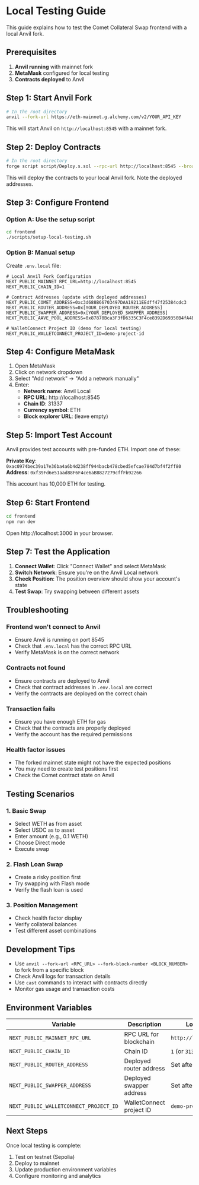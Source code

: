 # Local Testing Guide

This guide explains how to test the Comet Collateral Swap frontend with a local Anvil fork.

## Prerequisites

1. **Anvil running** with mainnet fork
2. **MetaMask** configured for local testing
3. **Contracts deployed** to Anvil

## Step 1: Start Anvil Fork

```bash
# In the root directory
anvil --fork-url https://eth-mainnet.g.alchemy.com/v2/YOUR_API_KEY
```

This will start Anvil on `http://localhost:8545` with a mainnet fork.

## Step 2: Deploy Contracts

```bash
# In the root directory
forge script script/Deploy.s.sol --rpc-url http://localhost:8545 --broadcast
```

This will deploy the contracts to your local Anvil fork. Note the deployed addresses.

## Step 3: Configure Frontend

### Option A: Use the setup script
```bash
cd frontend
./scripts/setup-local-testing.sh
```

### Option B: Manual setup
Create `.env.local` file:
```env
# Local Anvil Fork Configuration
NEXT_PUBLIC_MAINNET_RPC_URL=http://localhost:8545
NEXT_PUBLIC_CHAIN_ID=1

# Contract Addresses (update with deployed addresses)
NEXT_PUBLIC_COMET_ADDRESS=0xc3d688B66703497DAA19211EEdff47f25384cdc3
NEXT_PUBLIC_ROUTER_ADDRESS=0x[YOUR_DEPLOYED_ROUTER_ADDRESS]
NEXT_PUBLIC_SWAPPER_ADDRESS=0x[YOUR_DEPLOYED_SWAPPER_ADDRESS]
NEXT_PUBLIC_AAVE_POOL_ADDRESS=0x87870Bca3F3fD6335C3F4ce8392D69350B4fA4E2

# WalletConnect Project ID (demo for local testing)
NEXT_PUBLIC_WALLETCONNECT_PROJECT_ID=demo-project-id
```

## Step 4: Configure MetaMask

1. Open MetaMask
2. Click on network dropdown
3. Select "Add network" → "Add a network manually"
4. Enter:
   - **Network name**: Anvil Local
   - **RPC URL**: http://localhost:8545
   - **Chain ID**: 31337
   - **Currency symbol**: ETH
   - **Block explorer URL**: (leave empty)

## Step 5: Import Test Account

Anvil provides test accounts with pre-funded ETH. Import one of these:

**Private Key**: `0xac0974bec39a17e36ba4a6b4d238ff944bacb478cbed5efcae784d7bf4f2ff80`
**Address**: `0xf39Fd6e51aad88F6F4ce6aB8827279cffFb92266`

This account has 10,000 ETH for testing.

## Step 6: Start Frontend

```bash
cd frontend
npm run dev
```

Open http://localhost:3000 in your browser.

## Step 7: Test the Application

1. **Connect Wallet**: Click "Connect Wallet" and select MetaMask
2. **Switch Network**: Ensure you're on the Anvil Local network
3. **Check Position**: The position overview should show your account's state
4. **Test Swap**: Try swapping between different assets

## Troubleshooting

### Frontend won't connect to Anvil
- Ensure Anvil is running on port 8545
- Check that `.env.local` has the correct RPC URL
- Verify MetaMask is on the correct network

### Contracts not found
- Ensure contracts are deployed to Anvil
- Check that contract addresses in `.env.local` are correct
- Verify the contracts are deployed on the correct chain

### Transaction fails
- Ensure you have enough ETH for gas
- Check that the contracts are properly deployed
- Verify the account has the required permissions

### Health factor issues
- The forked mainnet state might not have the expected positions
- You may need to create test positions first
- Check the Comet contract state on Anvil

## Testing Scenarios

### 1. Basic Swap
- Select WETH as from asset
- Select USDC as to asset
- Enter amount (e.g., 0.1 WETH)
- Choose Direct mode
- Execute swap

### 2. Flash Loan Swap
- Create a risky position first
- Try swapping with Flash mode
- Verify the flash loan is used

### 3. Position Management
- Check health factor display
- Verify collateral balances
- Test different asset combinations

## Development Tips

- Use `anvil --fork-url <RPC_URL> --fork-block-number <BLOCK_NUMBER>` to fork from a specific block
- Check Anvil logs for transaction details
- Use `cast` commands to interact with contracts directly
- Monitor gas usage and transaction costs

## Environment Variables

| Variable | Description | Local Value |
|----------|-------------|-------------|
| `NEXT_PUBLIC_MAINNET_RPC_URL` | RPC URL for blockchain | `http://localhost:8545` |
| `NEXT_PUBLIC_CHAIN_ID` | Chain ID | `1` (or `31337` for Anvil) |
| `NEXT_PUBLIC_ROUTER_ADDRESS` | Deployed router address | Set after deployment |
| `NEXT_PUBLIC_SWAPPER_ADDRESS` | Deployed swapper address | Set after deployment |
| `NEXT_PUBLIC_WALLETCONNECT_PROJECT_ID` | WalletConnect project ID | `demo-project-id` |

## Next Steps

Once local testing is complete:
1. Test on testnet (Sepolia)
2. Deploy to mainnet
3. Update production environment variables
4. Configure monitoring and analytics
